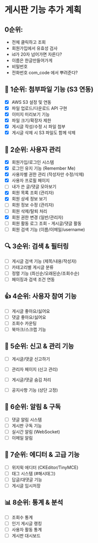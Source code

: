 # 게시판 기능 추가 계획

## 0순위: 
- 전체 클릭하고 조회
- 회원가입에서 유효성 검사 
- id가 20자 넘어가면 자른다?
- 이름은 한글만들어가게
- 비밀번호
- 전화번호 com_code 에서 뿌려준다?

## 🎯 1순위: 첨부파일 기능 (S3 연동)
- [x] AWS S3 설정 및 연동
- [x] 파일 업로드/다운로드 API 구현
- [x] 이미지 미리보기 기능
- [x] 파일 크기/확장자 제한
- [x] 게시글 작성/수정 시 파일 첨부
- [x] 게시글 삭제 시 S3 파일도 함께 삭제

## 👤 2순위: 사용자 관리
- [x] 회원가입/로그인 시스템
- [x] 로그인 유지 기능 (Remember Me)
- [x] 사용자별 권한 관리 (작성자만 수정/삭제)
- [x] 사용자 프로필 페이지
- [ ] 내가 쓴 글/댓글 모아보기
- [x] 회원 목록 조회 (관리자)
- [x] 회원 상세 정보 보기
- [ ] 회원 정보 수정 (관리자)
- [ ] 회원 삭제/탈퇴 처리
- [x] 회원 권한 변경 (일반/관리자)
- [ ] 회원 활동 로그 조회 - 게시글/댓글 활동
- [ ] 회원 검색 기능 (이름/이메일/username) 

## 🔍 3순위: 검색 & 필터링
- [ ] 게시글 검색 기능 (제목/내용/작성자)
- [ ] 카테고리별 게시글 분류
- [ ] 정렬 기능 (최신순/오래된순/조회수순)
- [ ] 페이징과 검색 조건 연동

## 👍 4순위: 사용자 참여 기능
- [ ] 게시글 좋아요/싫어요
- [ ] 댓글 좋아요/싫어요
- [ ] 조회수 카운팅
- [ ] 북마크/스크랩 기능

## 🚨 5순위: 신고 & 관리 기능
- [ ] 게시글/댓글 신고하기
- [ ] 관리자 페이지 (신고 관리)
- [ ] 게시글/댓글 숨김 처리
- [ ] 공지사항 기능 (상단 고정)



## 🔔 6순위: 알림 & 구독
- [ ] 댓글 알림 시스템
- [ ] 게시판 구독 기능
- [ ] 실시간 알림 (WebSocket)
- [ ] 이메일 알림

## 📝 7순위: 에디터 & 고급 기능
- [ ] 위지윅 에디터 (CKEditor/TinyMCE)
- [ ] 태그 시스템 (#해시태그)
- [ ] 답글/대댓글 기능
- [ ] 게시글 임시저장

## 📊 8순위: 통계 & 분석
- [ ] 조회수 통계
- [ ] 인기 게시글 랭킹
- [ ] 사용자 활동 통계
- [ ] 게시판 대시보드
